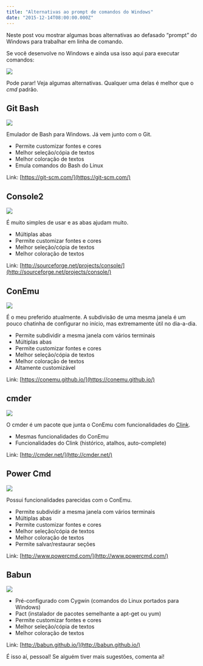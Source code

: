 ```yaml
---
title: "Alternativas ao prompt de comandos do Windows"
date: "2015-12-14T08:00:00.000Z"
---
```

Neste post vou mostrar algumas boas alternativas ao defasado “prompt” do Windows para trabalhar em linha de comando.

Se você desenvolve no Windows e ainda usa isso aqui para executar comandos:

![](https://cdn-images-1.medium.com/max/800/0*hau0ohAxB2gFPoFY.png)

Pode parar! Veja algumas alternativas. Qualquer uma delas é melhor que o _cmd_ padrão.

## Git Bash

![](https://cdn-images-1.medium.com/max/800/0*F0Q85BgPY7vvKE9R.png)

Emulador de Bash para Windows. Já vem junto com o Git.

*   Permite customizar fontes e cores
*   Melhor seleção/cópia de textos
*   Melhor coloração de textos
*   Emula comandos do Bash do Linux

Link: [https://git-scm.com/](https://git-scm.com/)

## Console2

![](https://cdn-images-1.medium.com/max/800/0*tiktJvCbM2B932io.png)

É muito simples de usar e as abas ajudam muito.

*   Múltiplas abas
*   Permite customizar fontes e cores
*   Melhor seleção/cópia de textos
*   Melhor coloração de textos

Link: [http://sourceforge.net/projects/console/](http://sourceforge.net/projects/console/)

## ConEmu

![](https://cdn-images-1.medium.com/max/800/0*VjvwrfqqsOPDUSBR.png)

É o meu preferido atualmente. A subdivisão de uma mesma janela é um pouco chatinha de configurar no início, mas extremamente útil no dia-a-dia.

*   Permite subdividir a mesma janela com vários terminais
*   Múltiplas abas
*   Permite customizar fontes e cores
*   Melhor seleção/cópia de textos
*   Melhor coloração de textos
*   Altamente customizável

Link: [https://conemu.github.io/](https://conemu.github.io/)

## cmder

![](https://cdn-images-1.medium.com/max/800/0*eihE5WOhW3_O561M.jpg)

O cmder é um pacote que junta o ConEmu com funcionalidades do [Clink](https://mridgers.github.io/clink/).

*   Mesmas funcionalidades do ConEmu
*   Funcionalidades do Clink (histórico, atalhos, auto-complete)

Link: [http://cmder.net/](http://cmder.net/)

## Power Cmd

![](https://cdn-images-1.medium.com/max/800/0*GapGfvbbuHsa4n8n.png)

Possui funcionalidades parecidas com o ConEmu.

*   Permite subdividir a mesma janela com vários terminais
*   Múltiplas abas
*   Permite customizar fontes e cores
*   Melhor seleção/cópia de textos
*   Melhor coloração de textos
*   Permite salvar/restaurar seções

Link: [http://www.powercmd.com/](http://www.powercmd.com/)

## Babun

![](https://cdn-images-1.medium.com/max/800/0*hhFdYgp-W3s5D-Fy.png)

*   Pré-configurado com Cygwin (comandos do Linux portados para Windows)
*   Pact (instalador de pacotes semelhante a apt-get ou yum)
*   Permite customizar fontes e cores
*   Melhor seleção/cópia de textos
*   Melhor coloração de textos

Link: [http://babun.github.io/](http://babun.github.io/)

É isso aí, pessoal! Se alguém tiver mais sugestões, comenta aí!